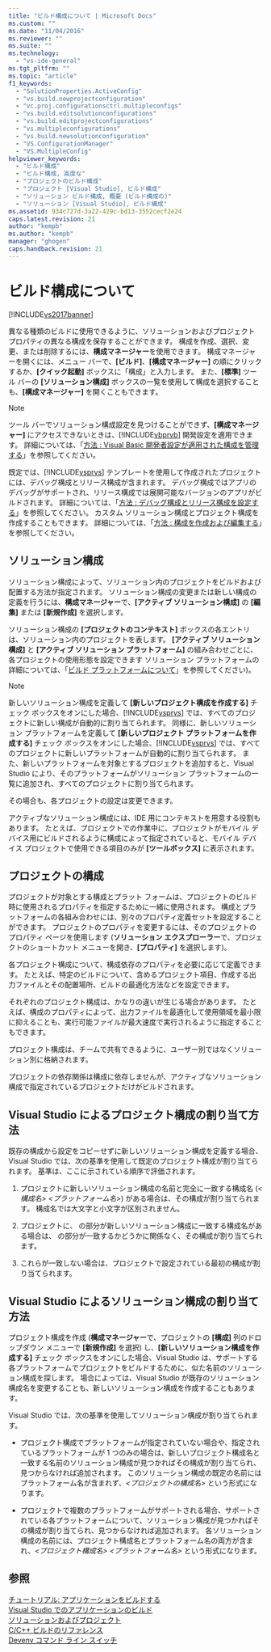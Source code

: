 ```yaml
---
title: "ビルド構成について | Microsoft Docs"
ms.custom: ""
ms.date: "11/04/2016"
ms.reviewer: ""
ms.suite: ""
ms.technology: 
  - "vs-ide-general"
ms.tgt_pltfrm: ""
ms.topic: "article"
f1_keywords: 
  - "SolutionProperties.ActiveConfig"
  - "vs.build.newprojectconfiguration"
  - "vc.proj.configurationsctrl.multipleconfigs"
  - "vs.build.editsolutionconfigurations"
  - "vs.build.editprojectconfigurations"
  - "vs.multipleconfigurations"
  - "vs.build.newsolutionconfiguration"
  - "VS.ConfigurationManager"
  - "VS.MultipleConfig"
helpviewer_keywords: 
  - "ビルド構成"
  - "ビルド構成, 高度な"
  - "プロジェクトのビルド構成"
  - "プロジェクト [Visual Studio], ビルド構成"
  - "ソリューション ビルド構成, 概要 (ビルド構成の)"
  - "ソリューション [Visual Studio], ビルド構成"
ms.assetid: 934c727d-3a22-429c-bd13-3552cecf2e24
caps.latest.revision: 21
author: "kempb"
ms.author: "kempb"
manager: "ghogen"
caps.handback.revision: 21
---
```

# ビルド構成について
[!INCLUDE[vs2017banner](../code-quality/includes/vs2017banner.md)]

異なる種類のビルドに使用できるように、ソリューションおよびプロジェクト プロパティの異なる構成を保存することができます。  構成を作成、選択、変更、または削除するには、**構成マネージャー**を使用できます。  構成マネージャーを開くには、メニュー バーで、**\[ビルド\]**、**\[構成マネージャー\]** の順にクリックするか、**\[クイック起動\]** ボックスに「構成」と入力します。  また、**\[標準\]** ツール バーの **\[ソリューション構成\]** ボックスの一覧を使用して構成を選択することも、**\[構成マネージャー\]** を開くこともできます。  
  
> [!NOTE]
>  ツール バーでソリューション構成設定を見つけることができず、**\[構成マネージャー\]** にアクセスできないときは、[!INCLUDE[vbprvb](../code-quality/includes/vbprvb_md.md)] 開発設定を適用できます。  詳細については、「[方法 : Visual Basic 開発者設定が適用された構成を管理する](../ide/how-to-manage-build-configurations-with-visual-basic-developer-settings-applied.md)」を参照してください。  
  
 既定では、[!INCLUDE[vsprvs](../code-quality/includes/vsprvs_md.md)] テンプレートを使用して作成されたプロジェクトには、デバッグ構成とリリース構成が含まれます。  デバッグ構成ではアプリのデバッグがサポートされ、リリース構成では展開可能なバージョンのアプリがビルドされます。  詳細については、「[方法 : デバッグ構成とリリース構成を設定する](../debugger/how-to-set-debug-and-release-configurations.md)」を参照してください。  カスタム ソリューション構成とプロジェクト構成を作成することもできます。  詳細については、「[方法 : 構成を作成および編集する](../ide/how-to-create-and-edit-configurations.md)」を参照してください。  
  
## ソリューション構成  
 ソリューション構成によって、ソリューション内のプロジェクトをビルドおよび配置する方法が指定されます。  ソリューション構成の変更または新しい構成の定義を行うには、**構成マネージャー**で、**\[アクティブ ソリューション構成\]** の **\[編集\]** または **\[新規作成\]** を選択します。  
  
 ソリューション構成の **\[プロジェクトのコンテキスト\]** ボックスの各エントリは、ソリューション内のプロジェクトを表します。  **\[アクティブ ソリューション構成\]** と **\[アクティブ ソリューション プラットフォーム\]** の組み合わせごとに、各プロジェクトの使用形態を設定できます   ソリューション プラットフォームの詳細については、「[ビルド プラットフォームについて](../ide/understanding-build-platforms.md)」を参照してください\)。  
  
> [!NOTE]
>  新しいソリューション構成を定義して **\[新しいプロジェクト構成を作成する\]** チェック ボックスをオンにした場合、[!INCLUDE[vsprvs](../code-quality/includes/vsprvs_md.md)] では、すべてのプロジェクトに新しい構成が自動的に割り当てられます。  同様に、新しいソリューション プラットフォームを定義して **\[新しいプロジェクト プラットフォームを作成する\]** チェック ボックスをオンにした場合、[!INCLUDE[vsprvs](../code-quality/includes/vsprvs_md.md)] では、すべてのプロジェクトに新しいプラットフォームが自動的に割り当てられます。  また、新しいプラットフォームを対象とするプロジェクトを追加すると、Visual Studio により、そのプラットフォームがソリューション プラットフォームの一覧に追加され、すべてのプロジェクトに割り当てられます。  
>   
>  その場合も、各プロジェクトの設定は変更できます。  
  
 アクティブなソリューション構成には、IDE 用にコンテキストを用意する役割もあります。  たとえば、プロジェクトでの作業中に、プロジェクトがモバイル デバイス用にビルドされるように構成によって指定されていると、モバイル デバイス プロジェクトで使用できる項目のみが **\[ツールボックス\]** に表示されます。  
  
## プロジェクトの構成  
 プロジェクトが対象とする構成とプラット フォームは、プロジェクトのビルド時に使用されるプロパティを指定するために一緒に使用されます。  構成とプラットフォームの各組み合わせには、別々のプロパティ定義セットを設定することができます。  プロジェクトのプロパティを変更するには、そのプロジェクトのプロパティ ページを使用します   \(**ソリューション エクスプローラー**で、プロジェクトのショートカット メニューを開き、**\[プロパティ\]** を選択します\)。  
  
 各プロジェクト構成について、構成依存のプロパティを必要に応じて定義できます。  たとえば、特定のビルドについて、含めるプロジェクト項目、作成する出力ファイルとその配置場所、ビルドの最適化方法などを設定できます。  
  
 それぞれのプロジェクト構成は、かなりの違いが生じる場合があります。  たとえば、構成のプロパティによって、出力ファイルを最適化して使用領域を最小限に抑えることも、実行可能ファイルが最大速度で実行されるように指定することもできます。  
  
 プロジェクト構成は、チームで共有できるように、ユーザー別ではなくソリューション別に格納されます。  
  
 プロジェクトの依存関係は構成に依存しませんが、アクティブなソリューション構成で指定されているプロジェクトだけがビルドされます。  
  
## Visual Studio によるプロジェクト構成の割り当て方法  
 既存の構成から設定をコピーせずに新しいソリューション構成を定義する場合、Visual Studio では、次の基準を使用して既定のプロジェクト構成が割り当てられます。  基準は、ここに示されている順序で評価されます。  
  
1.  プロジェクトに新しいソリューション構成の名前と完全に一致する構成名 \(*\<構成名\> \<プラットフォーム名\>*\) がある場合は、その構成が割り当てられます。  構成名では大文字と小文字が区別されません。  
  
2.  プロジェクトに、 の部分が新しいソリューション構成に一致する構成名がある場合は、 の部分が一致するかどうかに関係なく、その構成が割り当てられます。  
  
3.  これらが一致しない場合は、プロジェクトで設定されている最初の構成が割り当てられます。  
  
## Visual Studio によるソリューション構成の割り当て方法  
 プロジェクト構成を作成 \(**構成マネージャー**で、プロジェクトの **\[構成\]** 列のドロップダウン メニューで **\[新規作成\]** を選択\) し、**\[新しいソリューション構成を作成する\]** チェック ボックスをオンにした場合、Visual Studio は、サポートする各プラットフォームでプロジェクトをビルドするために、似た名前のソリューション構成を探します。  場合によっては、Visual Studio が既存のソリューション構成名を変更することも、新しいソリューション構成を作成することもあります。  
  
 Visual Studio では、次の基準を使用してソリューション構成が割り当てられます。  
  
-   プロジェクト構成でプラットフォームが指定されていない場合や、指定されているプラットフォームが 1 つのみの場合は、新しいプロジェクト構成名と一致する名前のソリューション構成が見つかればその構成が割り当てられ、見つからなければ追加されます。  このソリューション構成の既定の名前にはプラットフォーム名が含まれず、*\<プロジェクトの構成名\>* という形式になります。  
  
-   プロジェクトで複数のプラットフォームがサポートされる場合、サポートされている各プラットフォームについて、ソリューション構成が見つかればその構成が割り当てられ、見つからなければ追加されます。  各ソリューション構成の名前には、プロジェクト構成名とプラットフォーム名の両方が含まれ、*\<プロジェクト構成名\> \<プラットフォーム名\>* という形式になります。  
  
## 参照  
 [チュートリアル: アプリケーションをビルドする](../ide/walkthrough-building-an-application.md)   
 [Visual Studio でのアプリケーションのビルド](../ide/compiling-and-building-in-visual-studio.md)   
 [ソリューションおよびプロジェクト](../ide/solutions-and-projects-in-visual-studio.md)   
 [C\/C\+\+ ビルドのリファレンス](/visual-cpp/build/reference/c-cpp-building-reference)   
 [Devenv コマンド ライン スイッチ](../ide/reference/devenv-command-line-switches.md)